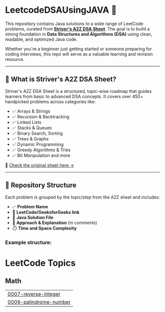 # LeetcodeDSAUsingJAVA 🚀

This repository contains Java solutions to a wide range of LeetCode problems, curated from [**Striver's A2Z DSA Sheet**](https://takeuforward.org/strivers-a2z-dsa-course/strivers-a2z-dsa-course-sheet-2/). The goal is to build a strong foundation in **Data Structures and Algorithms (DSA)** using clean, readable, and optimized Java code.

Whether you're a beginner just getting started or someone preparing for coding interviews, this repo will serve as a valuable learning and revision resource.

---

## 🧭 What is Striver's A2Z DSA Sheet?

Striver's A2Z DSA Sheet is a structured, topic-wise roadmap that guides learners from basic to advanced DSA concepts. It covers over 450+ handpicked problems across categories like:

- ✅ Arrays & Strings  
- ✅ Recursion & Backtracking  
- ✅ Linked Lists  
- ✅ Stacks & Queues  
- ✅ Binary Search, Sorting  
- ✅ Trees & Graphs  
- ✅ Dynamic Programming  
- ✅ Greedy Algorithms & Tries  
- ✅ Bit Manipulation and more

📌 [Check the original sheet here →](https://takeuforward.org/strivers-a2z-dsa-course/strivers-a2z-dsa-course-sheet-2/)

---

## 📂 Repository Structure

Each problem is grouped by the topic/step from the A2Z sheet and includes:
- ✅ **Problem Name**
- 🔗 **LeetCode/GeeksforGeeks link**
- 📄 **Java Solution File**
- 🧠 **Approach & Explanation** (in comments)
- ⏱️ **Time and Space Complexity**

### Example structure:


<!---LeetCode Topics Start-->
# LeetCode Topics
## Math
|  |
| ------- |
| [0007-reverse-integer](https://github.com/ShivamKumar2883/LeetcodeDSAUsingJAVA/tree/master/0007-reverse-integer) |
| [0009-palindrome-number](https://github.com/ShivamKumar2883/LeetcodeDSAUsingJAVA/tree/master/0009-palindrome-number) |
<!---LeetCode Topics End-->
